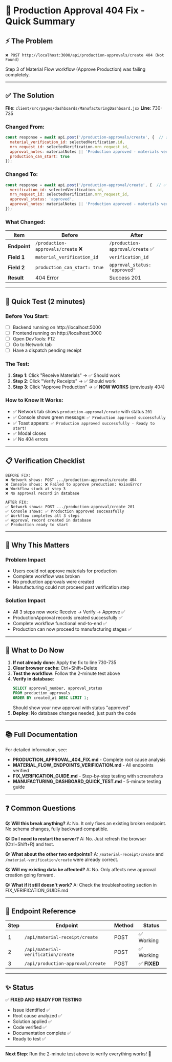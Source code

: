 # 🔧 Production Approval 404 Fix - Quick Summary

## ⚡ The Problem
```
❌ POST http://localhost:3000/api/production-approvals/create 404 (Not Found)
```
Step 3 of Material Flow workflow (Approve Production) was failing completely.

---

## ✅ The Solution
**File**: `client/src/pages/dashboards/ManufacturingDashboard.jsx`
**Line**: 730-735

### Changed From:
```javascript
const response = await api.post('/production-approvals/create', {  // ❌ WRONG
  material_verification_id: selectedVerification.id,
  mrn_request_id: selectedVerification.mrn_request_id,
  approval_notes: materialNotes || 'Production approved - materials verified',
  production_can_start: true
});
```

### Changed To:
```javascript
const response = await api.post('/production-approval/create', {  // ✅ CORRECT
  verification_id: selectedVerification.id,
  mrn_request_id: selectedVerification.mrn_request_id,
  approval_status: 'approved',
  approval_notes: materialNotes || 'Production approved - materials verified'
});
```

### What Changed:
| Item | Before | After |
|------|--------|-------|
| **Endpoint** | `/production-approvals/create` ❌ | `/production-approval/create` ✅ |
| **Field 1** | `material_verification_id` | `verification_id` |
| **Field 2** | `production_can_start: true` | `approval_status: 'approved'` |
| **Result** | 404 Error | Success 201 |

---

## 🧪 Quick Test (2 minutes)

### Before You Start:
- [ ] Backend running on http://localhost:5000
- [ ] Frontend running on http://localhost:3000
- [ ] Open DevTools: F12
- [ ] Go to Network tab
- [ ] Have a dispatch pending receipt

### The Test:
1. **Step 1**: Click "Receive Materials" → ✅ Should work
2. **Step 2**: Click "Verify Receipts" → ✅ Should work
3. **Step 3**: Click "Approve Production" → ✅ **NOW WORKS** (previously 404)

### How to Know It Works:
- ✅ Network tab shows `production-approval/create` with status `201`
- ✅ Console shows green message: `✅ Production approved successfully`
- ✅ Toast appears: `✅ Production approved successfully - Ready to start!`
- ✅ Modal closes
- ✅ No 404 errors

---

## 📋 Verification Checklist

```
BEFORE FIX:
❌ Network shows: POST .../production-approvals/create 404
❌ Console shows: ❌ Failed to approve production: AxiosError
❌ Workflow stuck at step 3
❌ No approval record in database

AFTER FIX:
✅ Network shows: POST .../production-approval/create 201
✅ Console shows: ✅ Production approved successfully
✅ Workflow completes all 3 steps
✅ Approval record created in database
✅ Production ready to start
```

---

## 🎯 Why This Matters

### Problem Impact
- Users could not approve materials for production
- Complete workflow was broken
- No production approvals were created
- Manufacturing could not proceed past verification step

### Solution Impact
- All 3 steps now work: Receive → Verify → Approve ✅
- ProductionApproval records created successfully ✅
- Complete workflow functional end-to-end ✅
- Production can now proceed to manufacturing stages ✅

---

## 🚀 What to Do Now

1. **If not already done**: Apply the fix to line 730-735
2. **Clear browser cache**: Ctrl+Shift+Delete
3. **Test the workflow**: Follow the 2-minute test above
4. **Verify in database**:
   ```sql
   SELECT approval_number, approval_status 
   FROM production_approvals 
   ORDER BY created_at DESC LIMIT 1;
   ```
   Should show your new approval with status "approved"
5. **Deploy**: No database changes needed, just push the code

---

## 📚 Full Documentation

For detailed information, see:
- **PRODUCTION_APPROVAL_404_FIX.md** - Complete root cause analysis
- **MATERIAL_FLOW_ENDPOINTS_VERIFICATION.md** - All endpoints verified
- **FIX_VERIFICATION_GUIDE.md** - Step-by-step testing with screenshots
- **MANUFACTURING_DASHBOARD_QUICK_TEST.md** - 5-minute testing guide

---

## ❓ Common Questions

**Q: Will this break anything?**
A: No. It only fixes an existing broken endpoint. No schema changes, fully backward compatible.

**Q: Do I need to restart the server?**
A: No. Just refresh the browser (Ctrl+Shift+R) and test.

**Q: What about the other two endpoints?**
A: `/material-receipt/create` and `/material-verification/create` were already correct.

**Q: Will my existing data be affected?**
A: No. Only affects new approval creation going forward.

**Q: What if it still doesn't work?**
A: Check the troubleshooting section in FIX_VERIFICATION_GUIDE.md

---

## 🔗 Endpoint Reference

| Step | Endpoint | Method | Status |
|------|----------|--------|--------|
| 1 | `/api/material-receipt/create` | POST | ✅ Working |
| 2 | `/api/material-verification/create` | POST | ✅ Working |
| 3 | `/api/production-approval/create` | POST | ✅ **FIXED** |

---

## ✨ Status

✅ **FIXED AND READY FOR TESTING**

- Issue identified ✅
- Root cause analyzed ✅
- Solution applied ✅
- Code verified ✅
- Documentation complete ✅
- Ready to test ✅

---

**Next Step**: Run the 2-minute test above to verify everything works! 🚀
